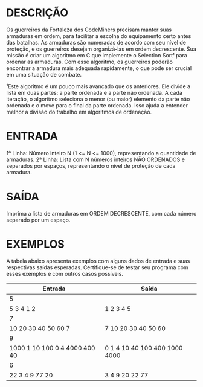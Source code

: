 # DESCRIÇÃO
Os guerreiros da Fortaleza dos CodeMiners precisam manter suas armaduras em ordem, para facilitar a escolha do equipamento certo antes das batalhas. As armaduras são numeradas de acordo com seu nível de proteção, e os guerreiros desejam organizá-las em ordem decrescente. Sua missão é criar um algoritmo em C que implemente o Selection Sort¹ para ordenar as armaduras. Com esse algoritmo, os guerreiros poderão encontrar a armadura mais adequada rapidamente, o que pode ser crucial em uma situação de combate.

¹Este algoritmo é um pouco mais avançado que os anteriores. Ele divide a lista em duas partes: a parte ordenada e a parte não ordenada. A cada iteração, o algoritmo seleciona o menor (ou maior) elemento da parte não ordenada e o move para o final da parte ordenada. Isso ajuda a entender melhor a divisão do trabalho em algoritmos de ordenação. 

# ENTRADA
1ª Linha: Número inteiro N (1 <= N <= 1000), representando a quantidade de armaduras.
2ª Linha: Lista com N números inteiros NÃO ORDENADOS e separados por espaços, representando o nível de proteção de cada armadura.

# SAÍDA
Imprima a lista de armaduras em ORDEM DECRESCENTE, com cada número separado por um espaço.

# EXEMPLOS
A tabela abaixo apresenta exemplos com alguns dados de entrada e suas respectivas saídas esperadas. Certifique-se de testar seu programa com esses exemplos e com outros casos possíveis.

| Entrada | Saída |
|------|-------|
| 5
5 3 4 1 2  | 1 2 3 4 5 |
| 7
10 20 30 40 50 60 7 | 7 10 20 30 40 50 60 |
| 9
1000 1 10 100 0 4 4000 400 40 | 0 1 4 10 40 100 400 1000 4000 |
| 6
22 3 4 9 77 20 | 3 4 9 20 22 77 |